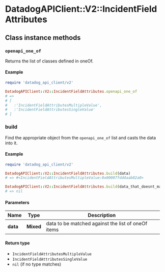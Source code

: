 # DatadogAPIClient::V2::IncidentFieldAttributes

## Class instance methods

### `openapi_one_of`

Returns the list of classes defined in oneOf.

#### Example

```ruby
require 'datadog_api_client/v2'

DatadogAPIClient::V2::IncidentFieldAttributes.openapi_one_of
# =>
# [
#   :'IncidentFieldAttributesMultipleValue',
#   :'IncidentFieldAttributesSingleValue'
# ]
```

### build

Find the appropriate object from the `openapi_one_of` list and casts the data into it.

#### Example

```ruby
require 'datadog_api_client/v2'

DatadogAPIClient::V2::IncidentFieldAttributes.build(data)
# => #<IncidentFieldAttributesMultipleValue:0x00007fdd4aab02a0>

DatadogAPIClient::V2::IncidentFieldAttributes.build(data_that_doesnt_match)
# => nil
```

#### Parameters

| Name     | Type      | Description                                        |
| -------- | --------- | -------------------------------------------------- |
| **data** | **Mixed** | data to be matched against the list of oneOf items |

#### Return type

- `IncidentFieldAttributesMultipleValue`
- `IncidentFieldAttributesSingleValue`
- `nil` (if no type matches)
